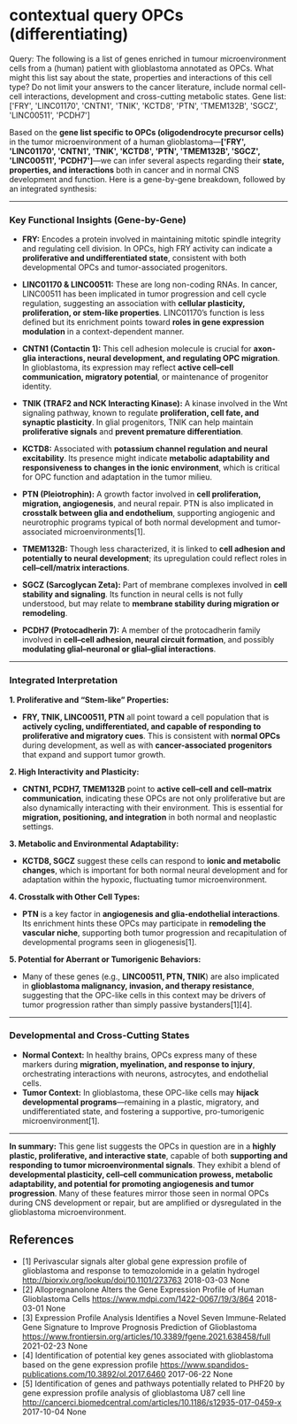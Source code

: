 # contextual query OPCs (differentiating)

Query: The following is a list of genes enriched in tumour microenvironment cells from a (human) patient with glioblastoma  annotated as OPCs.  What might this list say about the state, properties and interactions of this cell type?  Do not limit your answers to the cancer literature,  include normal cell-cell interactions, development and cross-cutting metabolic states.  Gene list: ['FRY', 'LINC01170', 'CNTN1', 'TNIK', 'KCTD8', 'PTN', 'TMEM132B', 'SGCZ', 'LINC00511', 'PCDH7']

Based on the **gene list specific to OPCs (oligodendrocyte precursor cells)** in the tumor microenvironment of a human glioblastoma—**['FRY', 'LINC01170', 'CNTN1', 'TNIK', 'KCTD8', 'PTN', 'TMEM132B', 'SGCZ', 'LINC00511', 'PCDH7']**—we can infer several aspects regarding their **state, properties, and interactions** both in cancer and in normal CNS development and function. Here is a gene-by-gene breakdown, followed by an integrated synthesis:

---

### Key Functional Insights (Gene-by-Gene)

- **FRY:** Encodes a protein involved in maintaining mitotic spindle integrity and regulating cell division. In OPCs, high FRY activity can indicate a **proliferative and undifferentiated state**, consistent with both developmental OPCs and tumor-associated progenitors.

- **LINC01170 & LINC00511:** These are long non-coding RNAs. In cancer, LINC00511 has been implicated in tumor progression and cell cycle regulation, suggesting an association with **cellular plasticity, proliferation, or stem-like properties**. LINC01170’s function is less defined but its enrichment points toward **roles in gene expression modulation** in a context-dependent manner.

- **CNTN1 (Contactin 1):** This cell adhesion molecule is crucial for **axon-glia interactions, neural development, and regulating OPC migration**. In glioblastoma, its expression may reflect **active cell–cell communication, migratory potential**, or maintenance of progenitor identity.

- **TNIK (TRAF2 and NCK Interacting Kinase):** A kinase involved in the Wnt signaling pathway, known to regulate **proliferation, cell fate, and synaptic plasticity**. In glial progenitors, TNIK can help maintain **proliferative signals** and **prevent premature differentiation**.

- **KCTD8:** Associated with **potassium channel regulation and neural excitability**. Its presence might indicate **metabolic adaptability and responsiveness to changes in the ionic environment**, which is critical for OPC function and adaptation in the tumor milieu.

- **PTN (Pleiotrophin):** A growth factor involved in **cell proliferation, migration, angiogenesis**, and neural repair. PTN is also implicated in **crosstalk between glia and endothelium**, supporting angiogenic and neurotrophic programs typical of both normal development and tumor-associated microenvironments[1].

- **TMEM132B:** Though less characterized, it is linked to **cell adhesion and potentially to neural development**; its upregulation could reflect roles in **cell–cell/matrix interactions**.

- **SGCZ (Sarcoglycan Zeta):** Part of membrane complexes involved in **cell stability and signaling**. Its function in neural cells is not fully understood, but may relate to **membrane stability during migration or remodeling**.

- **PCDH7 (Protocadherin 7):** A member of the protocadherin family involved in **cell–cell adhesion, neural circuit formation**, and possibly **modulating glial–neuronal or glial–glial interactions**.

---

### Integrated Interpretation

**1. Proliferative and “Stem-like” Properties:**
- **FRY, TNIK, LINC00511, PTN** all point toward a cell population that is **actively cycling, undifferentiated, and capable of responding to proliferative and migratory cues**. This is consistent with **normal OPCs** during development, as well as with **cancer-associated progenitors** that expand and support tumor growth.

**2. High Interactivity and Plasticity:**
- **CNTN1, PCDH7, TMEM132B** point to **active cell–cell and cell–matrix communication**, indicating these OPCs are not only proliferative but are also dynamically interacting with their environment. This is essential for **migration, positioning, and integration** in both normal and neoplastic settings.

**3. Metabolic and Environmental Adaptability:**
- **KCTD8, SGCZ** suggest these cells can respond to **ionic and metabolic changes**, which is important for both normal neural development and for adaptation within the hypoxic, fluctuating tumor microenvironment.

**4. Crosstalk with Other Cell Types:**
- **PTN** is a key factor in **angiogenesis and glia-endothelial interactions**. Its enrichment hints these OPCs may participate in **remodeling the vascular niche**, supporting both tumor progression and recapitulation of developmental programs seen in gliogenesis[1].

**5. Potential for Aberrant or Tumorigenic Behaviors:**
- Many of these genes (e.g., **LINC00511, PTN, TNIK**) are also implicated in **glioblastoma malignancy, invasion, and therapy resistance**, suggesting that the OPC-like cells in this context may be drivers of tumor progression rather than simply passive bystanders[1][4].

---

### Developmental and Cross-Cutting States

- **Normal Context:** In healthy brains, OPCs express many of these markers during **migration, myelination, and response to injury**, orchestrating interactions with neurons, astrocytes, and endothelial cells.
- **Tumor Context:** In glioblastoma, these OPC-like cells may **hijack developmental programs**—remaining in a plastic, migratory, and undifferentiated state, and fostering a supportive, pro-tumorigenic microenvironment[1].

---

**In summary:** This gene list suggests the OPCs in question are in a **highly plastic, proliferative, and interactive state**, capable of both **supporting and responding to tumor microenvironmental signals**. They exhibit a blend of **developmental plasticity, cell–cell communication prowess, metabolic adaptability, and potential for promoting angiogenesis and tumor progression**. Many of these features mirror those seen in normal OPCs during CNS development or repair, but are amplified or dysregulated in the glioblastoma microenvironment.



## References

- [1] Perivascular signals alter global gene expression profile of glioblastoma and response to temozolomide in a gelatin hydrogel http://biorxiv.org/lookup/doi/10.1101/273763 2018-03-03 None
- [2] Allopregnanolone Alters the Gene Expression Profile of Human Glioblastoma Cells https://www.mdpi.com/1422-0067/19/3/864 2018-03-01 None
- [3] Expression Profile Analysis Identifies a Novel Seven Immune-Related Gene Signature to Improve Prognosis Prediction of Glioblastoma https://www.frontiersin.org/articles/10.3389/fgene.2021.638458/full 2021-02-23 None
- [4] Identification of potential key genes associated with glioblastoma based on the gene expression profile https://www.spandidos-publications.com/10.3892/ol.2017.6460 2017-06-22 None
- [5] Identification of genes and pathways potentially related to PHF20 by gene expression profile analysis of glioblastoma U87 cell line http://cancerci.biomedcentral.com/articles/10.1186/s12935-017-0459-x 2017-10-04 None